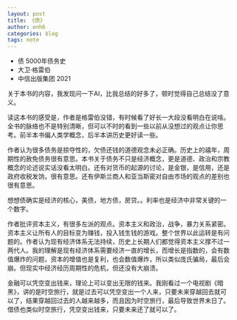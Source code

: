 ```yaml
---
layout: post
title: 《债》
author: enh6
categories: blog
tags: note
---
```


- 债 5000年债务史
- 大卫·格雷伯
- 中信出版集团 2021

关于本书的内容，我发现问一下AI，比我总结的好多了，顿时觉得自己总结没了意义。

读这本书的感受是，作者是格雷伯没错，有时候看了好长一大段没看明白在说啥。全书的脉络也不是特别清晰，但可以不时的看到一些以前从没想过的观点让你思考。前半本书偏人类学概念，后半本讲历史更好读一些。

作者认为很多债务是掠夺性的，欠债还钱的道德观念未必正确。历史上的禧年，周期性的赦免债务很有意思。本书关于债务不只是经济概念，更是道德、政治和宗教概念的论述说实话没看太明白。还有对货币的起源的讨论，是金银，是信用，还是政府收税发饷，很有意思。还有伊斯兰商人和亚当斯密对自由市场的观点的差别也很有意思。

想想债确实是经济的核心，美债，地方债，房贷。。利率也是经济中非常关键的一个数字。

作者批评资本主义，有很多左派的观点。资本主义和政治，战争，暴力关系紧密。资本主义让所有人的目标变为赚钱，投入钱生钱的游戏。整个世界以此运转是有问题的。作者认为现有经济体系无法持续，历史上长期人们都觉得资本主义撑不过一两代人。我的理解是现有经济体系需要经济一直的增长，而增长是指数的，会有数值爆炸的问题，资本的增值也是复利，也会数值爆炸，所以类似庞氏骗局，最后会崩。但现实中经济经历周期性的危机，但还没有大崩溃。

金融可以凭空变出钱来，理论上可以变出无限的钱来。我刚看过一个电视剧《暗黑》，讲的是时空旅行，就是过去可以凭空变出一个人来，只要未来穿越回去就可以了，结果穿越回过去的人越来越多，而且因为时空旅行，最后导致世界末日了。借债也类似时空旅行，凭空变出钱来，只要未来还了就可以了。